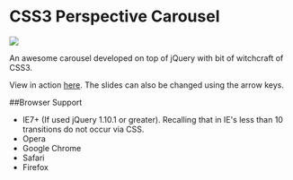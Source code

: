 CSS3 Perspective Carousel
=========================

![](https://raw.github.com/pinceladasdaweb/CSS3-Perspective-Carousel/master/assets/img/carousel.jpg)

An awesome carousel developed on top of jQuery with bit of witchcraft of CSS3.

View in action [here](http://www.pinceladasdaweb.com.br/blog/uploads/css3-perspective-carousel/). The slides can also be changed using the arrow keys.

##Browser Support

* IE7+ (If used jQuery 1.10.1 or greater). Recalling that in IE's less than 10 transitions do not occur via CSS.
* Opera
* Google Chrome
* Safari
* Firefox